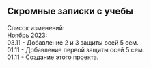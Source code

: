 ## Скромные записки с учебы  
Список изменений:   
Ноябрь 2023:  
03.11 - Добавление 2 и 3 защиты осей 5 сем.  
01.11 - Добавление первой защиты осей 5 сем.    
01.11 - Создание этого проекта.  
